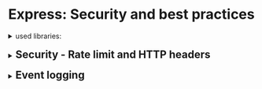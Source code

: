 # Express: Security and best practices

<details>
<summary>used libraries:</summary>

```js
npm init -y
npm install date-fns, express, uuid
npm install nodemon -D
npm install nodemon -g
npm install cors
npm install better-sqlite3
npm install express-rate-limit
npm install helmet
npm install dotenv
```

</details>

<br />

<details>
<summary><h2 style="display:inline"><strong>Security - Rate limit and HTTP headers</strong></h2></summary>

### **🔷 Rate limit:**

1. ### Install `npm install express-rate-limit`
2. ### Create **middleware\rateLimiter.js**

```js
import rateLimit from 'express-rate-limit'

export const apiLimiter = rateLimit({
	windowMs: 15 * 60 * 1000,
	max: 100,
	message: 'Too many requests from this IP, please try again later',
})
```

3. ### Update **server.js**

- after `app.use(logger)` add `app.use('api/', apiLimiter)` + import

---

<br />

### **🔷 Secure HTTP headers:**

1. ### Install `npm install helmet`
2. ### Update **server.js**

- add `app.use(helmet())` + import

<br />
<br />

## **Reference**:

- Each header can be configured
- Helmet sets the following headers by default:

  - `Content-Security-Policy`: A powerful allow-list of what can happen on your page which mitigates many attacks
  - `Cross-Origin-Opener-Policy`: Helps process-isolate your page
  - `Cross-Origin-Resource-Policy`: Blocks others from loading your resources cross-origin
  - `Origin-Agent-Cluster`: Changes process isolation to be origin-based
  - `Referrer-Policy`: Controls the Referer header
  - `Strict-Transport-Security`: Tells browsers to prefer HTTPS
  - `X-Content-Type-Options`: Avoids MIME sniffing
  - `X-DNS-Prefetch-Control`: Controls DNS prefetching
  - `X-Download-Options`: Forces downloads to be saved (Internet Explorer only)
  - `X-Frame-Options`: Legacy header that mitigates clickjacking attacks
  - `X-Permitted-Cross-Domain-Policies`: Controls cross-domain behavior for Adobe products, like Acrobat
  - `X-Powered-By`: Info about the web server. Removed because it could be used in simple attacks
  - `X-XSS-Protection`: Legacy header that tries to mitigate XSS attacks, but makes things worse, so Helmet disables it

- `Cross-Origin-Embedder-Policy`: This header is **not** set by default. It helps control what resources can be loaded cross-origin. See [**MDN's article on this header**](https://developer.mozilla.org/en-US/docs/Web/HTTP/Reference/Headers/Cross-Origin-Embedder-Policy) for more.

</details>

<br />

<details>
<summary><h2 style="display:inline"><strong>Event logging</strong></h2></summary>

<br />

1.  ### Install dotenv in case you don't have it already
2.  ### Update **middleware/logEvents.js**: add at the end

```js
if (progress.env.NODE_ENV === 'development') {
	console.log(`${req.method} ${req.path}`)
}
next()
```

3. ### Update/Create **.env**: add

```js
NODE_ENV = development
OPENAI_API_KEY = myKey-123abc456def
```

4. ### Create **controllers\apiController.js**

```js
const apiKey = process.env.OPENAI_API_KEY
```

<br />

- Be sure you import variables from **.env** file at app start.
  In **server.js** you need

```js
import dotenv from 'dotenv'
dotenv.config()
```

5. ### Update **middleware/errorHandler.js**
   replace

```js
console.error(err.stack)
res.status(500).send(err.message)
```

with

```js
if (process.env.NODE_ENV === 'development') {
	console.error(err.stack)
	res.status(500).send(err.message)
} else {
	res.status(500).send('Internal Server Error')
}
```

6. ### Update **server.js**:
   replace

```js
//rate limiting
app.use('api/', apiLimiter)

//helmet
app.use(helmet())
```

with

```js
if (process.env.NODE_ENV === 'development') {
	//rate limiting
	app.use('api/', apiLimiter)

	//helmet
	app.use(helmet())
}
```

</details>

